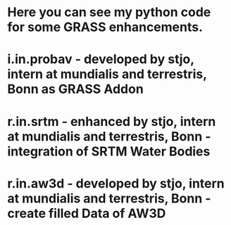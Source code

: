 # Here you can see my python code for some GRASS enhancements.
#
#
# i.in.probav - developed by stjo, intern at mundialis and terrestris, Bonn as GRASS Addon
#
# r.in.srtm - enhanced by stjo, intern at mundialis and terrestris, Bonn - integration of SRTM Water Bodies 
#
# r.in.aw3d - developed by stjo, intern at mundialis and terrestris, Bonn - create filled Data of AW3D
